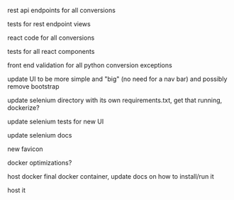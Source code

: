
rest api endpoints for all conversions

tests for rest endpoint views

react code for all conversions

tests for all react components

front end validation for all python conversion exceptions

update UI to be more simple and "big" (no need for a nav bar) and possibly remove bootstrap

update selenium directory with its own requirements.txt, get that running, dockerize?

update selenium tests for new UI

update selenium docs

new favicon

docker optimizations?

host docker final docker container, update docs on how to install/run it

host it
